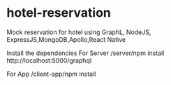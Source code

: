 # hotel-reservation
Mock reservation for hotel using GraphL, NodeJS, ExpressJS,MongoDB,Apollo,React Native

Install the dependencies
For Server
/server/npm install
http://localhost:5000/graphql

For App
/client-app/npm install

 
